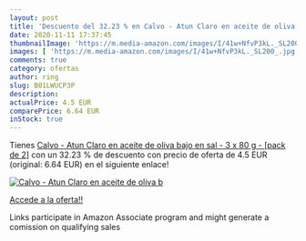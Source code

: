 ```yaml
---
layout: post
title: 'Descuento del 32.23 % en Calvo - Atun Claro en aceite de oliva  b'
date: 2020-11-11 17:37:45
thumbnailImage: 'https://m.media-amazon.com/images/I/41w+NfvP3kL._SL200_.jpg'
images: [ 'https://m.media-amazon.com/images/I/41w+NfvP3kL._SL200_.jpg' ]
comments: true
category: ofertas
author: ring
slug: B01LWUCP3P
description:
actualPrice: 4.5 EUR
comparePrice: 6.64 EUR
inStock: true
---
```


Tienes [Calvo - Atun Claro en aceite de oliva  bajo en sal - 3 x 80 g - [pack de 2]](https://www.amazon.es/dp/B01LWUCP3P/?tag=tolees-21) con un 32.23 % de descuento con precio de oferta de 4.5 EUR (original: 6.64 EUR) en el siguiente enlace!

[![Calvo - Atun Claro en aceite de oliva  b](https://m.media-amazon.com/images/I/41w+NfvP3kL._SL200_.jpg)](https://www.amazon.es/dp/B01LWUCP3P/?tag=tolees-21)

[Accede a la oferta!!](https://www.amazon.es/dp/B01LWUCP3P/?tag=tolees-21)

Links participate in Amazon Associate program and might generate a comission on qualifying sales


